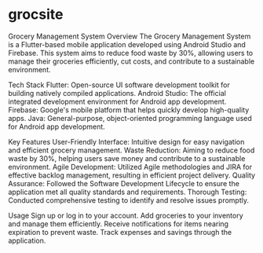 # grocsite

Grocery Management System
Overview
The Grocery Management System is a Flutter-based mobile application developed using Android Studio and Firebase. This system aims to reduce food waste by 30%, allowing users to manage their groceries efficiently, cut costs, and contribute to a sustainable environment.

Tech Stack
Flutter: Open-source UI software development toolkit for building natively compiled applications.
Android Studio: The official integrated development environment for Android app development.
Firebase: Google's mobile platform that helps quickly develop high-quality apps.
Java: General-purpose, object-oriented programming language used for Android app development.

Key Features
User-Friendly Interface: Intuitive design for easy navigation and efficient grocery management.
Waste Reduction: Aiming to reduce food waste by 30%, helping users save money and contribute to a sustainable environment.
Agile Development: Utilized Agile methodologies and JIRA for effective backlog management, resulting in efficient project delivery.
Quality Assurance: Followed the Software Development Lifecycle to ensure the application met all quality standards and requirements.
Thorough Testing: Conducted comprehensive testing to identify and resolve issues promptly.

Usage
Sign up or log in to your account.
Add groceries to your inventory and manage them efficiently.
Receive notifications for items nearing expiration to prevent waste.
Track expenses and savings through the application.
